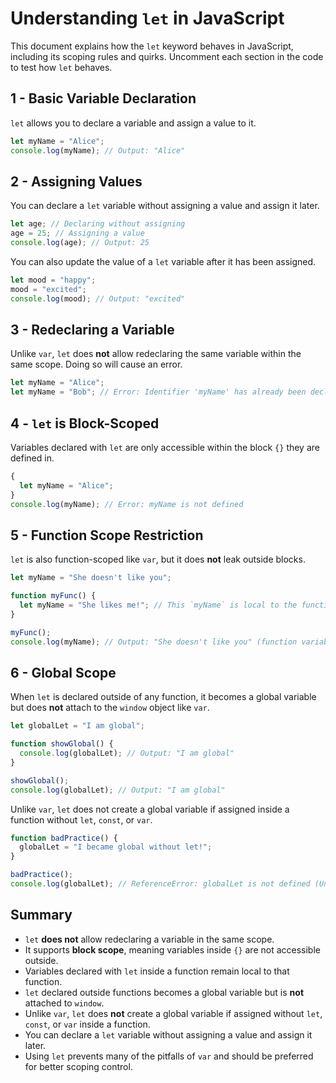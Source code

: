 # Understanding `let` in JavaScript

This document explains how the `let` keyword behaves in JavaScript, including its scoping rules and quirks. Uncomment each section in the code to test how `let` behaves.

## 1 - Basic Variable Declaration
`let` allows you to declare a variable and assign a value to it.

```js
let myName = "Alice";
console.log(myName); // Output: "Alice"
```

## 2 - Assigning Values
You can declare a `let` variable without assigning a value and assign it later.

```js
let age; // Declaring without assigning
age = 25; // Assigning a value
console.log(age); // Output: 25
```

You can also update the value of a `let` variable after it has been assigned.

```js
let mood = "happy";
mood = "excited";
console.log(mood); // Output: "excited"
```

## 3 - Redeclaring a Variable
Unlike `var`, `let` does **not** allow redeclaring the same variable within the same scope. Doing so will cause an error.

```js
let myName = "Alice";
let myName = "Bob"; // Error: Identifier 'myName' has already been declared
```

## 4 - `let` is Block-Scoped
Variables declared with `let` are only accessible within the block `{}` they are defined in.

```js
{
  let myName = "Alice";
}
console.log(myName); // Error: myName is not defined
```

## 5 - Function Scope Restriction
`let` is also function-scoped like `var`, but it does **not** leak outside blocks.

```js
let myName = "She doesn't like you";

function myFunc() {
  let myName = "She likes me!"; // This `myName` is local to the function
}

myFunc();
console.log(myName); // Output: "She doesn't like you" (function variable does not affect global scope)
```

## 6 - Global Scope
When `let` is declared outside of any function, it becomes a global variable but does **not** attach to the `window` object like `var`.

```js
let globalLet = "I am global";

function showGlobal() {
  console.log(globalLet); // Output: "I am global"
}

showGlobal();
console.log(globalLet); // Output: "I am global"
```

Unlike `var`, `let` does not create a global variable if assigned inside a function without `let`, `const`, or `var`.

```js
function badPractice() {
  globalLet = "I became global without let!";
}

badPractice();
console.log(globalLet); // ReferenceError: globalLet is not defined (Unlike `var`, `let` does not allow implicit global variables)
```

## Summary
- `let` **does not** allow redeclaring a variable in the same scope.
- It supports **block scope**, meaning variables inside `{}` are not accessible outside.
- Variables declared with `let` inside a function remain local to that function.
- `let` declared outside functions becomes a global variable but is **not** attached to `window`.
- Unlike `var`, `let` does **not** create a global variable if assigned without `let`, `const`, or `var` inside a function.
- You can declare a `let` variable without assigning a value and assign it later.
- Using `let` prevents many of the pitfalls of `var` and should be preferred for better scoping control.

